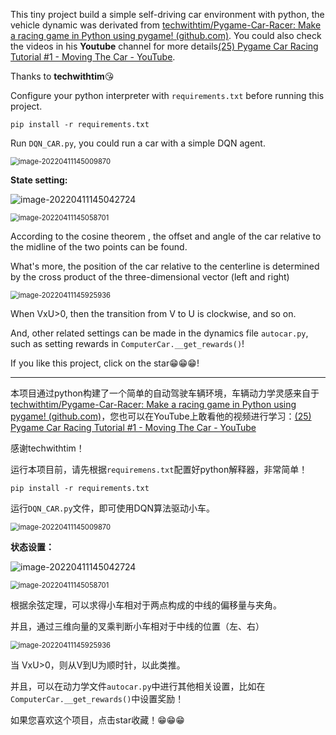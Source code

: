 This tiny project build a simple self-driving car environment with python, the vehicle dynamic was derivated from [techwithtim/Pygame-Car-Racer: Make a racing game in Python using pygame! (github.com)](https://github.com/techwithtim/Pygame-Car-Racer). You could also check the videos in his **Youtube** channel for more details[(25) Pygame Car Racing Tutorial #1 - Moving The Car - YouTube](https://www.youtube.com/watch?v=L3ktUWfAMPg).

Thanks to **techwithtim**😘

Configure your python interpreter with `requirements.txt` before running this project.

```
pip install -r requirements.txt
```

Run `DQN_CAR.py`, you could run a car with a simple DQN agent.

<img src="assets/image-20220411145009870.png" alt="image-20220411145009870" style="zoom: 80%;" />

**State setting:**

![image-20220411145042724](assets/image-20220411145042724.png)

<img src="assets/image-20220411145058701.png" alt="image-20220411145058701" style="zoom:80%;" />

According to the cosine theorem , the offset and angle of the car relative to the midline of the two points can be found.

What's more, the position of the car relative to the centerline is determined by the cross product of the three-dimensional vector (left and right)

<img src="assets/image-20220411145925936.png" alt="image-20220411145925936" style="zoom: 80%;" />

When VxU>0, then the transition from V to U is clockwise, and so on.

And, other related settings can be made in the dynamics file `autocar.py`, such as setting rewards in `ComputerCar.__get_rewards()`!

If you like this project, click on the star😁😁😁!

---



本项目通过python构建了一个简单的自动驾驶车辆环境，车辆动力学灵感来自于[techwithtim/Pygame-Car-Racer: Make a racing game in Python using pygame! (github.com)](https://github.com/techwithtim/Pygame-Car-Racer)，您也可以在YouTube上敢看他的视频进行学习：[(25) Pygame Car Racing Tutorial #1 - Moving The Car - YouTube](https://www.youtube.com/watch?v=L3ktUWfAMPg)

感谢techwithtim！

运行本项目前，请先根据`requiremens.txt`配置好python解释器，非常简单！

```
pip install -r requirements.txt
```

运行`DQN_CAR.py`文件，即可使用DQN算法驱动小车。

<img src="assets/image-20220411145009870.png" alt="image-20220411145009870" style="zoom:80%;" />

**状态设置：**

![image-20220411145042724](assets/image-20220411145042724.png)

<img src="assets/image-20220411145058701.png" alt="image-20220411145058701" style="zoom:80%;" />

根据余弦定理，可以求得小车相对于两点构成的中线的偏移量与夹角。

并且，通过三维向量的叉乘判断小车相对于中线的位置（左、右）

<img src="assets/image-20220411145925936.png" alt="image-20220411145925936" style="zoom:80%;" />

当 VxU>0，则从V到U为顺时针，以此类推。

并且，可以在动力学文件`autocar.py`中进行其他相关设置，比如在`ComputerCar.__get_rewards()`中设置奖励！

如果您喜欢这个项目，点击star收藏！😁😁😁

